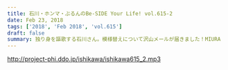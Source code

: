 ```yaml
---
title: 石川・ホンマ・ぶるんのBe-SIDE Your Life! vol.615-2
date: Feb 23, 2018
tags: ['2018', 'Feb 2018', 'vol.615']
draft: false
summary: 独り身を謳歌する石川さん。模様替えについて沢山メールが届きました！MIURA
---
```


http://project-phi.ddo.jp/ishikawa/ishikawa615_2.mp3
